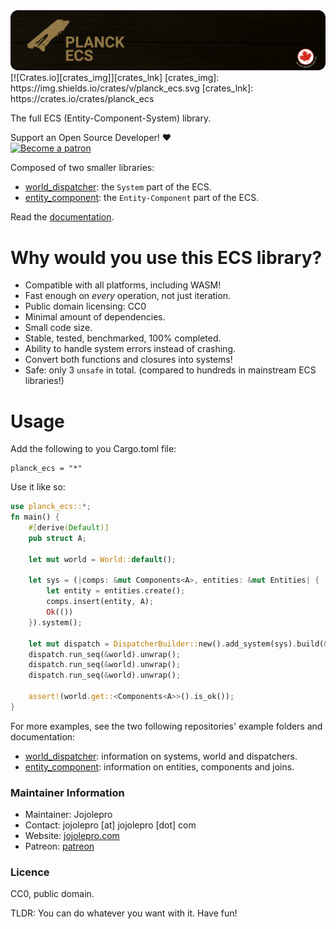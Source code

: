 <img src="repo/splash.png" alt="Planck ECS" />
[![Crates.io][crates_img]][crates_lnk]
[crates_img]: https://img.shields.io/crates/v/planck_ecs.svg
[crates_lnk]: https://crates.io/crates/planck_ecs

The full ECS (Entity-Component-System) library.

Support an Open Source Developer! :hearts:  
[![Become a patron](https://c5.patreon.com/external/logo/become_a_patron_button.png)](https://www.patreon.com/jojolepro)


Composed of two smaller libraries:
* [world_dispatcher](https://github.com/jojolepro/world_dispatcher): the `System` part of the ECS.
* [entity_component](https://github.com/jojolepro/entity_component): the `Entity-Component` part of the ECS.

Read the [documentation](https://docs.rs/planck_ecs).

# Why would you use this ECS library?

* Compatible with all platforms, including WASM!
* Fast enough on *every* operation, not just iteration.
* Public domain licensing: CC0
* Minimal amount of dependencies.
* Small code size.
* Stable, tested, benchmarked, 100% completed.
* Ability to handle system errors instead of crashing.
* Convert both functions and closures into systems!
* Safe: only 3 `unsafe` in total. (compared to hundreds in mainstream ECS libraries!)

# Usage
Add the following to you Cargo.toml file:
```
planck_ecs = "*"
```

Use it like so:
```rust
use planck_ecs::*;
fn main() {
    #[derive(Default)]
    pub struct A;

    let mut world = World::default();

    let sys = (|comps: &mut Components<A>, entities: &mut Entities| {
        let entity = entities.create();
        comps.insert(entity, A);
        Ok(())
    }).system();

    let mut dispatch = DispatcherBuilder::new().add_system(sys).build(&mut world);
    dispatch.run_seq(&world).unwrap();
    dispatch.run_seq(&world).unwrap();
    dispatch.run_seq(&world).unwrap();

    assert!(world.get::<Components<A>>().is_ok());
}
```

For more examples, see the two following repositories' example folders and documentation:
* [world_dispatcher](https://github.com/jojolepro/world_dispatcher): information on systems, world and dispatchers.
* [entity_component](https://github.com/jojolepro/entity_component): information on entities, components and joins.

### Maintainer Information

* Maintainer: Jojolepro
* Contact: jojolepro [at] jojolepro [dot] com
* Website: [jojolepro.com](https://jojolepro.com)
* Patreon: [patreon](https://patreon.com/jojolepro)

### Licence

CC0, public domain.

TLDR: You can do whatever you want with it. Have fun!

